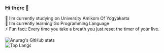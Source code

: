 ### Hi there 👋
🔭 I’m currently studying on University Amikom Of Yogyakarta</br>
🌱 I’m currently learning Go Programming Language</br>
⚡ Fun fact: Every time you take a breath you just reset the timer of your live.</br>

![Anurag's GitHub stats](https://github-readme-stats.vercel.app/api?username=RicoBasyar&show_icons=true&theme=dark)</br>
![Top Langs](https://github-readme-stats.vercel.app/api/top-langs/?username=RicoBasyar&layout=compact&show_icons=true&theme=dark)
<!--
**RicoBasyar/RicoBasyar** is a ✨ _special_ ✨ repository because its `README.md` (this file) appears on your GitHub profile.

Here are some ideas to get you started:

- 🔭 I’m currently studying on University Amikom Of Yogyakarta
- 🌱 I’m currently learning Go Programming Language
- ⚡ Fun fact: Every time you take a breath you just reset the timer of your live.
-->
